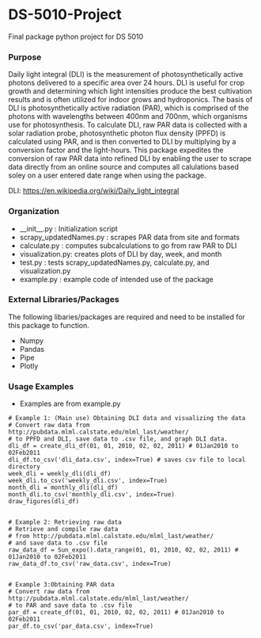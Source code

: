 # DS-5010-Project
Final package python project for DS 5010

### Purpose

Daily light integral (DLI) is the measurement of photosynthetically active photons delivered to a specific area over 24 hours. DLI is useful for crop growth and determining which light intensities produce the best cultivation results and is often utilized for indoor grows and hydroponics. The basis of DLI is photosynthetically active radiation (PAR), which is comprised of the photons with wavelengths between 400nm and 700nm, which organisms use for photosynthesis. To calculate DLI, raw PAR data is collected with a solar radiation probe, photosynthetic photon flux density (PPFD) is calculated using PAR, and is then converted to DLI by multiplying by a conversion factor and the light-hours. This package expedites the conversion of raw PAR data into refined DLI by enabling the user to scrape data directly from an online source and computes all calulations based soley on a user entered date range when using the package. 

DLI: https://en.wikipedia.org/wiki/Daily_light_integral

### Organization

- \_\_init\_\_.py : Initialization script
- scrapy_updatedNames.py : scrapes PAR data from site and formats 
- calculate.py : computes subcalculations to go from raw PAR to DLI
- visualization.py: creates plots of DLI by day, week, and month
- test.py : tests scrapy_updatedNames.py, calculate.py, and visualization.py
- example.py : example code of intended use of the package

### External Libraries/Packages
The following libaries/packages are required and need to be installed for this package to function.
- Numpy
- Pandas
- Pipe
- Plotly

### Usage Examples
- Examples are from example.py 

```
# Example 1: (Main use) Obtaining DLI data and visualizing the data
# Convert raw data from http://pubdata.mlml.calstate.edu/mlml_last/weather/
# to PPFD and DLI, save data to .csv file, and graph DLI data.
dli_df = create_dli_df(01, 01, 2010, 02, 02, 2011) # 01Jan2010 to 02Feb2011
dli_df.to_csv('dli_data.csv', index=True) # saves csv file to local directory
week_dli = weekly_dli(dli_df)
week_dli.to_csv('weekly_dli.csv', index=True)
month_dli = monthly_dli(dli_df)
month_dli.to_csv('monthly_dli.csv', index=True)
draw_figures(dli_df)


# Example 2: Retrieving raw data
# Retrieve and compile raw data
# from http://pubdata.mlml.calstate.edu/mlml_last/weather/
# and save data to .csv file
raw_data_df = Sun_expo().data_range(01, 01, 2010, 02, 02, 2011) # 01Jan2010 to 02Feb2011
raw_data_df.to_csv('raw_data.csv', index=True)


# Example 3:Obtaining PAR data
# Convert raw data from http://pubdata.mlml.calstate.edu/mlml_last/weather/
# to PAR and save data to .csv file
par_df = create_df(01, 01, 2010, 02, 02, 2011) # 01Jan2010 to 02Feb2011
par_df.to_csv('par_data.csv', index=True)
```
